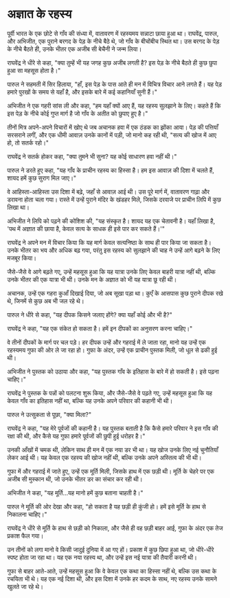 # अज्ञात के रहस्य

पूर्वी भारत के एक छोटे से गाँव की संध्या में, वातावरण में रहस्यमय सन्नाटा छाया हुआ था। राघवेंद्र, पारुल, और अभिजीत, एक पुराने बरगद के पेड़ के नीचे बैठे थे, जो गाँव के बीचोंबीच स्थित था। उस बरगद के पेड़ के नीचे बैठते ही, उनके भीतर एक अजीब सी बेचैनी ने जन्म लिया।

राघवेंद्र ने धीरे से कहा, "क्या तुम्हें भी यह जगह कुछ अजीब लगती है? इस पेड़ के नीचे बैठते ही कुछ छुपा हुआ सा महसूस होता है।"

पारुल ने सहमती में सिर हिलाया, "हाँ, इस पेड़ के पास आते ही मन में विचित्र विचार आने लगते हैं। यह पेड़ हमारे पुरखों के समय से यहाँ है, और इसके बारे में कई कहानियाँ सुनी हैं।"

अभिजीत ने एक गहरी सांस ली और कहा, "हम यहाँ क्यों आए हैं, यह रहस्य सुलझाने के लिए। कहते हैं कि इस पेड़ के नीचे कोई गुप्त मार्ग है जो गाँव के अतीत को छुपाए हुए है।"

तीनों मित्र अपने-अपने विचारों में खोए थे जब अचानक हवा में एक ठंडक का झोंका आया। पेड़ की पत्तियाँ सरसराने लगीं, और एक धीमी आवाज़ उनके कानों में पड़ी, जो मानो कह रही थी, "सत्य की खोज में आए हो, तो सतर्क रहो।"

राघवेंद्र ने सतर्क होकर कहा, "क्या तुमने भी सुना? यह कोई साधारण हवा नहीं थी।"

पारुल ने डरते हुए कहा, "यह गाँव के प्राचीन रहस्य का हिस्सा है। हम इस आवाज़ की दिशा में चलते हैं, शायद हमें कुछ सुराग मिल जाए।"

वे आहिस्ता-आहिस्ता उस दिशा में बढ़े, जहाँ से आवाज़ आई थी। उस पूरे मार्ग में, वातावरण गाढ़ा और डरावना होता चला गया। रास्ते में उन्हें पुराने मंदिर के खंडहर मिले, जिसके दरवाजे पर प्राचीन लिपि में कुछ लिखा था।

अभिजीत ने लिपि को पढ़ने की कोशिश की, "यह संस्कृत है। शायद यह एक चेतावनी है। यहाँ लिखा है, 'पथ में अज्ञात की छाया है, केवल सत्य के साधक ही इसे पार कर सकते हैं।'"

राघवेंद्र ने अपने मन में विचार किया कि यह मार्ग केवल सत्यनिष्ठा के साथ ही पार किया जा सकता है। उनके भीतर का भय और अधिक बढ़ गया, परंतु इस रहस्य को सुलझाने की चाह ने उन्हें आगे बढ़ने के लिए मजबूर किया।

जैसे-जैसे वे आगे बढ़ते गए, उन्हें महसूस हुआ कि यह यात्रा उनके लिए केवल बाहरी यात्रा नहीं थी, बल्कि उनके भीतर की एक यात्रा भी थी। उनके मन के अज्ञात को भी यह यात्रा छू रही थी।

अचानक, उन्हें एक गहरा कुआँ दिखाई दिया, जो अब सूखा पड़ा था। कुएँ के आसपास कुछ पुराने दीपक रखे थे, जिनमें से कुछ अब भी जल रहे थे।

पारुल ने धीरे से कहा, "यह दीपक किसने जलाए होंगे? क्या यहाँ कोई और भी है?"

राघवेंद्र ने कहा, "यह एक संकेत हो सकता है। हमें इन दीपकों का अनुसरण करना चाहिए।"

वे तीनों दीपकों के मार्ग पर चल पड़े। हर दीपक उन्हें और गहराई में ले जाता रहा, मानो यह उन्हें एक रहस्यमय गुफा की ओर ले जा रहा हो। गुफा के अंदर, उन्हें एक प्राचीन पुस्तक मिली, जो धूल से ढकी हुई थी।

अभिजीत ने पुस्तक को उठाया और कहा, "यह पुस्तक गाँव के इतिहास के बारे में हो सकती है। इसे पढ़ना चाहिए।"

राघवेंद्र ने पुस्तक के पन्नों को पलटना शुरू किया, और जैसे-जैसे वे पढ़ते गए, उन्हें महसूस हुआ कि यह केवल गाँव का इतिहास नहीं था, बल्कि यह उनके अपने परिवार की कहानी भी थी।

पारुल ने उत्सुकता से पूछा, "क्या मिला?"

राघवेंद्र ने कहा, "यह मेरे पूर्वजों की कहानी है। यह पुस्तक बताती है कि कैसे हमारे परिवार ने इस गाँव की रक्षा की थी, और कैसे यह गुफा हमारे पूर्वजों की छुपी हुई धरोहर है।"

उनकी आँखों में चमक थी, लेकिन साथ ही मन में एक नया डर भी था। यह खोज उनके लिए नई चुनौतियाँ लेकर आई थी। यह केवल एक रहस्य की खोज नहीं थी, बल्कि उनके अपने अस्तित्व की भी थी।

गुफा में और गहराई में जाते हुए, उन्हें एक मूर्ति मिली, जिसके हाथ में एक छड़ी थी। मूर्ति के चेहरे पर एक अजीब सी मुस्कान थी, जो उनके भीतर डर का संचार कर रही थी।

अभिजीत ने कहा, "यह मूर्ति...यह मानो हमें कुछ बताना चाहती है।"

पारुल ने मूर्ति की ओर देखा और कहा, "हो सकता है यह छड़ी ही कुंजी हो। हमें इसे मूर्ति के हाथ से निकालना चाहिए।"

राघवेंद्र ने धीरे से मूर्ति के हाथ से छड़ी को निकाला, और जैसे ही वह छड़ी बाहर आई, गुफा के अंदर एक तेज प्रकाश फैल गया।

उन तीनों को लगा मानो वे किसी जादुई दुनिया में आ गए हों। प्रकाश में कुछ छिपा हुआ था, जो धीरे-धीरे स्पष्ट होता जा रहा था। यह एक नया रहस्य था, और उन्हें इस नई यात्रा की तैयारी करनी थी।

गुफा से बाहर आते-आते, उन्हें महसूस हुआ कि वे केवल एक कथा का हिस्सा नहीं थे, बल्कि उस कथा के रचयिता भी थे। यह एक नई दिशा थी, और इस दिशा में उनके हर कदम के साथ, नए रहस्य उनके सामने खुलते जा रहे थे।
